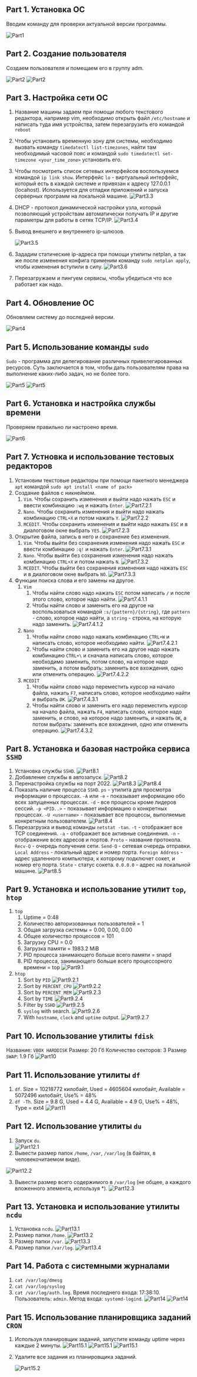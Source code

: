 ## Part 1. Установка ОС
Вводим команду для проверки актуальной версии программы.

![Part1](./part1.png)
## Part 2. Создание пользователя
Создаем пользователя и помещаем его в группу adm.

![Part2](./part2.png)
![Part2](./part2_1.png)
## Part 3. Настройка сети ОС
1. Название машины задаем при помощи любого текстового редактора, например vim, необходимо открыть файл `/etc/hostname` и написать туда имя устройства, затем перезагрузить его командой `reboot`
2. Чтобы установить временную зону для системы, необходимо вызвать команду `timedatectl list-timezones`, найти там необходимый часовой пояс и командой `sudo timedatectl set-timezone <your_time_zone>` установить его.
3. Чтобы посмотреть список сетевых интерфейсов воспользуемся командой `ip link show`. Интерфейс `lo` - виртуальный интерфейс, который есть в каждой системе и привязан к адресу 127.0.0.1 (locahost). Используется для отладки приложений и запуска серверных программ на локальной машине.
![Part3.3](./part3.png)
4. DHCP - протокол динамической настройки узла, который позволяющий устройствам автоматически получать IP и другие параметры для работы в сетях TCP/IP.
![Part3.4](./part3_1.png)
5. Вывод внешнего и внутреннего ip-шлюзов.

   ![Part3.5](./part3_2.png)

6. Зададим статические ip-адреса при помощи утилиты netplan, а так же после изменения конфига применим команду `sudo netplan apply`, чтобы изменения вступили в силу.
![Part3.6](./part3_3.png) 
7. Перезагружаем и пингуем сервисы, чтобы убедиться что все работает как надо.
## Part 4. Обновление ОС
Обновляем систему до последней версии.

![Part4](./part4.png) 
## Part 5. Использование команды `sudo`
`Sudo` - программа для делегирование различных привелегированных ресурсов. Суть заключается в том, чтобы дать пользователям права на выполнение каких-либо задач, но не более того.

![Part5](./part5.png)
![Part5](./part5_1.png)
## Part 6. Установка и настройка службы времени
Проверяем правильно ли настроено время.

![Part6](./part6.png)
## Part 7. Устновка и использование тестовых редакторов
1. Установим текстовые редакторы при помощи пакетного менеджера `apt` командой `sudo apt install <name of pack>`
2. Создание файлов с никнеймом.
    1. `Vim`. Чтобы сохранить изменения и выйти надо нажать `ESC` и ввести комбинацию `:wq` и нажать `Enter`.
    ![Part7.2.1](./part7.png)
    2. `Nano`. Чтобы сохранить изменения и выйти надо нажать комбинацию `CTRL+X` и потом нажать `Y`.
    ![Part7.2.2](./part7_1.png)
    3. `MCEDIT`. Чтобы сохранить изменения и выйти надо нажать `ESC` и в диалоговом окне выбрать `YES`.
    ![Part7.2.3](./part7_2.png) 
3. Открытие файла, запись в него и сохранение без изменения.
    1. `Vim`. Чтобы выйти без сохранения изменения надо нажать `ESC` и ввести комбинацию `:q!` и нажать `Enter`.
    ![Part7.3.1](./part7_3.png)
    2. `Nano`. Чтобы выйти без сохранения изменения надо нажать комбинацию `CTRL+X` и потом нажать `N`.
    ![Part7.3.2](./part7_4.png)
    3. `MCEDIT`. Чтобы выйти без сохранения изменения надо нажать `ESC` и в диалоговом окне выбрать `NO`.
    ![Part7.3.3](./part7_5.png)
4. Функции поиска слова и его замены на другое.
    1. `Vim`
        1. Чтобы найти слово надо нажать `ESC` потом написать `/` и после этого слово, которое надо найти.
        ![Part7.4.1.1](./part7_6.png)
        2. Чтобы найти слово и заменить его на другое на воспользоваться командой `:s/{pattern}/{string}`, где `pattern` - слово, которое надо найти, а `string` - строка, на которую надо заменить.
        ![Part7.4.1.2](./part7_7.png)
    2. `Nano`
        1. Чтобы найти слово надо нажать комбинацию `CTRL+W` и написать слово, которое необходимо найти.
        ![Part7.4.2.1](./part7_8.png)
        2. Чтобы найти слово и заменить его на другое надо нажать комбинацию `CTRL+\` и сначала написать слово, которое необходимо заменить, потом слово, на которое надо заменить, а потом выбрать: заменить все вхождения, одно или отменить операцию.
        ![Part7.4.2.2](./part7_9.png) 
    3. `MCEDIT`
        1. Чтобы найти слово надо переместить курсор на начало файла, нажать `F7`, написать слово, которое необходимо найти и выбрать `OK`.
        ![Part7.4.3.1](./part7_10.png)
        2. Чтобы найти слово и заменить его надо переместить курсор на начало файла, нажать `F4`, написать слово, которое надо заменить, и слово, на которое надо заменить, и нажать `OK`, а потом выбрать: заменить все вхождения, одно или отменить операцию.
        ![Part7.4.3.2](./part7_11.png)

## Part 8. Установка и базовая настройка сервиса `SSHD`
1. Установка службы `SSHD`.
![Part8.1](./part8.png)
2. Добавление службы в автозапуск.
![Part8.2](./part8_1.png)
3. Перенастройка службы на порт 2022.
![Part8.3](./part8_2.png)
![Part8.4](./part8_3.png)
4. Показать наличие процесса `SSHD`. `ps` - утилита для просмотра информации о процессах. `-A` или `-e` - показывает информацию обо всех запущенных процессах. `-d` - все процессы кроме лидеров сессий. `-p <PID..>` - показывает информацию о конкретных процессах. `-U <username>` - показывает все процессы, выполяемые конкретным пользователем.
![Part8.4](./part8_4.png)
5. Перезагрузка и вывод команды `netstat -tan`. `-t` - отображает все TCP соединения. `-a` - отображает все активные соединения. `-n` - отображение всех адресов и портов. `Proto` - название протокола. `Recv-Q` - очередь получения сети. `Send-Q` - сетевая очередь отправки. `Local Address` - локальный адрес и номер порта. `Foreign Address` - адрес удаленного компьютера, к которому подключет сокет, и номер его порта. `State` - статус сокета. `0.0.0.0` - адрес на локальной машине.
![Part8.5](./part8_5.png)
## Part 9. Установка и использование утилит `top`, `htop`
1. `top`
    1. Uptime = 0:48
    2. Количество авторизованных пользователей = 1
    3. Общая загрузка системы = 0.00, 0.00, 0.00
    4. Общее количество процессов = 101
    5. Загрузку CPU = 0.0
    6. Загрузка памяти = 1983.2 MiB
    7. PID процесса занимающего больше всего памяти = snapd
    8. PID процесса, занимающего больше всего процессорного времени = top
![Part9.1](./part9.png)
2. `htop`
    1. Sort by `PID`
    ![Part9.2.1](./part9_1.png)
    2. Sort by `PERCENT_CPU`
    ![Part9.2.2](./part9_2.png)
    3. Sort by `PERCENT_MEM`
    ![Part9.2.3](./part9_3.png)
    4. Sort by `TIME`
    ![Part9.2.4](./part9_4.png)
    5. Filter by `SSHD`
    ![Part9.2.5](./part9_5.png)
    6. `syslog` with search.
    ![Part9.2.6](./part9_6.png)
    7. With `hostname`, `clock` and `uptime` output.
    ![Part9.2.7](./part9_7.png)

## Part 10. Использование утилиты `fdisk`
Название: `VBOX HARDDISK`
Размер: 20 Гб
Количество секторов: 3
Размер `SWAP`: 1.9 Гб
![Part10](./part10.png) 
## Part 11. Использование утилиты `df`
1. `df`. Size = 10218772 килобайт, Used = 4605604 килобайт, Available = 5072496 килобайт, Use% = 48%
2. `df -Th`. Size = 9.8 G, Used = 4.4 G, Available = 4.9 G, Use% = 48%, Type = ext4
![Part11](./part11.png)
## Part 12. Использование утилиты `du`
1. Запуск `du`.<br>
![Part12.1](./part12.png)
2. Вывести размер папок `/home`, `/var`, `/var/log` (в байтах, в человекочитаемом виде).

![Part12.2](./part12_1.png)

3. Вывести размер всего содержимого в `/var/log` (не общее, а каждого вложенного элемента, используя *).
![Part12.3](./part12_2.png)
## Part 13. Установка и использование утилиты `ncdu`
1. Установка `ncdu`.
![Part13.1](./part13.png)
2. Размер папки `/home`.
![Part13.2](./part13_1.png)
3. Размер папки `/var`.
![Part13.3](./part13_2.png)
4. Размер папки `/var/log`.
![Part13.4](./part13_3.png)

## Part 14. Работа с системными журналами
1. `cat /var/log/dmesg`
2. `cat /var/log/syslog`
3. `cat /var/log/auth.log`. Время последнего входа: 17:38:10. Пользователь: `admin`. Метод входа: `systemd-logind`.
![Part14](./part14.png)
![Part14](./part14_1.png)
## Part 15. Использование планировщика заданий `CRON`
1. Используя планировщик заданий, запустите команду uptime через каждые 2 минуты.
![Part15.1](./part15.png)
![Part15.1](./part15_1.png)
![Part15.1](./part15_2.png)
2. Удалите все задания из планировщика заданий.

    ![Part15.2](./part15_3.png)
